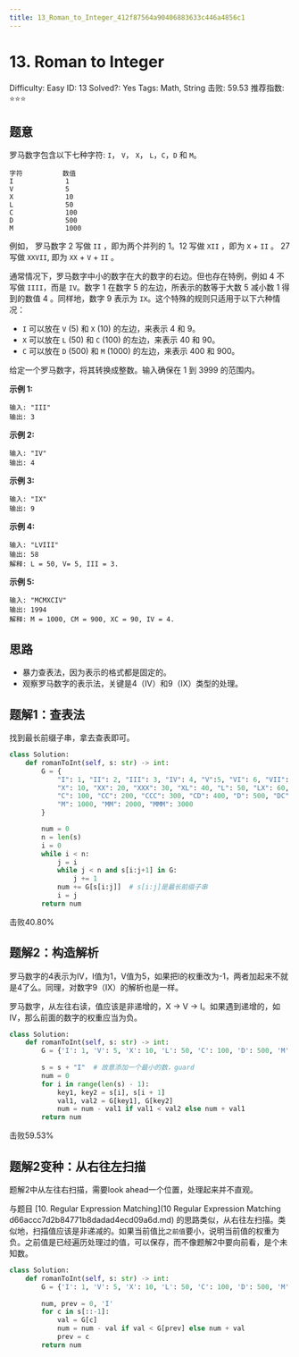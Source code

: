```yaml
---
title: 13_Roman_to_Integer_412f87564a90406883633c446a4856c1
---
```


# 13. Roman to Integer

Difficulty: Easy
ID: 13
Solved?: Yes
Tags: Math, String
击败: 59.53
推荐指数: ⭐⭐⭐

[](https://leetcode.com/problems/roman-to-integer/)

## 题意

罗马数字包含以下七种字符: `I`， `V`， `X`， `L`，`C`，`D` 和 `M`。

```
字符          数值
I             1
V             5
X             10
L             50
C             100
D             500
M             1000
```

例如， 罗马数字 2 写做 `II` ，即为两个并列的 1。12 写做 `XII` ，即为 `X` + `II` 。 27 写做 `XXVII`, 即为 `XX` + `V` + `II` 。

通常情况下，罗马数字中小的数字在大的数字的右边。但也存在特例，例如 4 不写做 `IIII`，而是 `IV`。数字 1 在数字 5 的左边，所表示的数等于大数 5 减小数 1 得到的数值 4 。同样地，数字 9 表示为 `IX`。这个特殊的规则只适用于以下六种情况：

- `I` 可以放在 `V` (5) 和 `X` (10) 的左边，来表示 4 和 9。
- `X` 可以放在 `L` (50) 和 `C` (100) 的左边，来表示 40 和 90。
- `C` 可以放在 `D` (500) 和 `M` (1000) 的左边，来表示 400 和 900。

给定一个罗马数字，将其转换成整数。输入确保在 1 到 3999 的范围内。

**示例 1:**

```
输入: "III"
输出: 3
```

**示例 2:**

```
输入: "IV"
输出: 4
```

**示例 3:**

```
输入: "IX"
输出: 9
```

**示例 4:**

```
输入: "LVIII"
输出: 58
解释: L = 50, V= 5, III = 3.
```

**示例 5:**

```
输入: "MCMXCIV"
输出: 1994
解释: M = 1000, CM = 900, XC = 90, IV = 4.
```

## 思路

- 暴力查表法，因为表示的格式都是固定的。
- 观察罗马数字的表示法，关键是4（IV）和9（IX）类型的处理。

## 题解1：查表法

找到最长前缀子串，拿去查表即可。

```python
class Solution:
    def romanToInt(self, s: str) -> int:
        G = {
            "I": 1, "II": 2, "III": 3, "IV": 4, "V":5, "VI": 6, "VII": 7, "VIII": 8, "IX": 9,
            "X": 10, "XX": 20, "XXX": 30, "XL": 40, "L": 50, "LX": 60, "LXX": 70, "LXXX": 80, "XC": 90,
            "C": 100, "CC": 200, "CCC": 300, "CD": 400, "D": 500, "DC": 600, "DCC": 700, "DCCC": 800, "CM": 900,
            "M": 1000, "MM": 2000, "MMM": 3000
        }

        num = 0
        n = len(s)
        i = 0
        while i < n:
            j = i
            while j < n and s[i:j+1] in G:
                j += 1
            num += G[s[i:j]]  # s[i:j]是最长前缀子串
            i = j
        return num
```

击败40.80%

## 题解2：构造解析

罗马数字的4表示为IV，I值为1，V值为5，如果把I的权重改为-1，两者加起来不就是4了么。同理，对数字9（IX）的解析也是一样。

罗马数字，从左往右读，值应该是非递增的，X → V → I。如果遇到递增的，如IV，那么前面的数字的权重应当为负。

```python
class Solution:
    def romanToInt(self, s: str) -> int:
        G = {'I': 1, 'V': 5, 'X': 10, 'L': 50, 'C': 100, 'D': 500, 'M': 1000}
        
        s = s + "I"  # 故意添加一个最小的数，guard
        num = 0
        for i in range(len(s) - 1):
            key1, key2 = s[i], s[i + 1]
            val1, val2 = G[key1], G[key2]
            num = num - val1 if val1 < val2 else num + val1
        return num
```

击败59.53%

## 题解2变种：从右往左扫描

题解2中从左往右扫描，需要look ahead一个位置，处理起来并不直观。

与题目 [10. Regular Expression Matching](10 Regular Expression Matching d66accc7d2b84771b8dadad4ecd09a6d.md) 的思路类似，从右往左扫描。类似地，扫描值应该是非递减的。如果当前值比`之前值`要小，说明当前值的权重为负。之前值是已经遍历处理过的值，可以保存，而不像题解2中要向前看，是个未知数。

```python
class Solution:
    def romanToInt(self, s: str) -> int:
        G = {'I': 1, 'V': 5, 'X': 10, 'L': 50, 'C': 100, 'D': 500, 'M': 1000}
        
        num, prev = 0, 'I'
        for c in s[::-1]:
            val = G[c]
            num = num - val if val < G[prev] else num + val
            prev = c
        return num
```